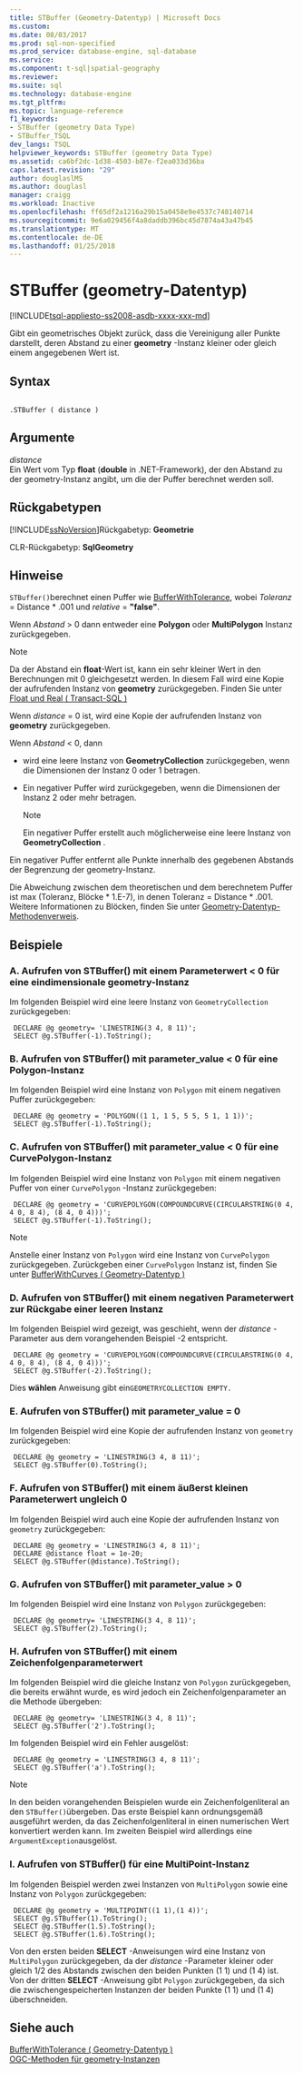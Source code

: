 ```yaml
---
title: STBuffer (Geometry-Datentyp) | Microsoft Docs
ms.custom: 
ms.date: 08/03/2017
ms.prod: sql-non-specified
ms.prod_service: database-engine, sql-database
ms.service: 
ms.component: t-sql|spatial-geography
ms.reviewer: 
ms.suite: sql
ms.technology: database-engine
ms.tgt_pltfrm: 
ms.topic: language-reference
f1_keywords:
- STBuffer (geometry Data Type)
- STBuffer_TSQL
dev_langs: TSQL
helpviewer_keywords: STBuffer (geometry Data Type)
ms.assetid: ca6bf2dc-1d38-4503-b87e-f2ea033d36ba
caps.latest.revision: "29"
author: douglaslMS
ms.author: douglasl
manager: craigg
ms.workload: Inactive
ms.openlocfilehash: ff65df2a1216a29b15a0458e9e4537c748140714
ms.sourcegitcommit: 9e6a029456f4a8daddb396bc45d7874a43a47b45
ms.translationtype: MT
ms.contentlocale: de-DE
ms.lasthandoff: 01/25/2018
---
```

# <a name="stbuffer-geometry-data-type"></a>STBuffer (geometry-Datentyp)
[!INCLUDE[tsql-appliesto-ss2008-asdb-xxxx-xxx-md](../../includes/tsql-appliesto-ss2008-asdb-xxxx-xxx-md.md)]

Gibt ein geometrisches Objekt zurück, dass die Vereinigung aller Punkte darstellt, deren Abstand zu einer **geometry** -Instanz kleiner oder gleich einem angegebenen Wert ist.
  
## <a name="syntax"></a>Syntax  
  
```  
  
.STBuffer ( distance )  
```  
  
## <a name="arguments"></a>Argumente  
 *distance*  
 Ein Wert vom Typ **float** (**double** in .NET-Framework), der den Abstand zu der geometry-Instanz angibt, um die der Puffer berechnet werden soll.  
  
## <a name="return-types"></a>Rückgabetypen  
 [!INCLUDE[ssNoVersion](../../includes/ssnoversion-md.md)]Rückgabetyp: **Geometrie**  
  
 CLR-Rückgabetyp: **SqlGeometry**  
  
## <a name="remarks"></a>Hinweise  
 `STBuffer()`berechnet einen Puffer wie [BufferWithTolerance](../../t-sql/spatial-geometry/bufferwithtolerance-geometry-data-type.md), wobei *Toleranz* = Distance \* .001 und *relative*  =   **"false"**.  
  
 Wenn *Abstand* > 0 dann entweder eine **Polygon** oder **MultiPolygon** Instanz zurückgegeben.  
  
> [!NOTE]  
>  Da der Abstand ein **float**-Wert ist, kann ein sehr kleiner Wert in den Berechnungen mit 0 gleichgesetzt werden.  In diesem Fall wird eine Kopie der aufrufenden Instanz von **geometry** zurückgegeben.  Finden Sie unter [Float und Real &#40; Transact-SQL &#41;](../../t-sql/data-types/float-and-real-transact-sql.md)  
  
 Wenn *distance* = 0 ist, wird eine Kopie der aufrufenden Instanz von **geometry** zurückgegeben.  
  
 Wenn *Abstand* < 0, dann  
  
-   wird eine leere Instanz von **GeometryCollection** zurückgegeben, wenn die Dimensionen der Instanz 0 oder 1 betragen.  
  
-   Ein negativer Puffer wird zurückgegeben, wenn die Dimensionen der Instanz 2 oder mehr betragen.  
  
    > [!NOTE]  
    >  Ein negativer Puffer erstellt auch möglicherweise eine leere Instanz von **GeometryCollection** .  
  
 Ein negativer Puffer entfernt alle Punkte innerhalb des gegebenen Abstands der Begrenzung der geometry-Instanz.  
  
 Die Abweichung zwischen dem theoretischen und dem berechnetem Puffer ist max (Toleranz, Blöcke * 1.E-7), in denen Toleranz = Distance \* .001. Weitere Informationen zu Blöcken, finden Sie unter [Geometry-Datentyp-Methodenverweis](http://msdn.microsoft.com/library/d88e632b-6b2f-4466-a15f-9fbef1a347a7).  
  
## <a name="examples"></a>Beispiele  
  
### <a name="a-calling-stbuffer-with-parametervalue--0-on-one-dimensional-geometry-instance"></a>A. Aufrufen von STBuffer() mit einem Parameterwert < 0 für eine eindimensionale geometry-Instanz  
 Im folgenden Beispiel wird eine leere Instanz von `GeometryCollection` zurückgegeben:  
  
```
 DECLARE @g geometry= 'LINESTRING(3 4, 8 11)'; 
 SELECT @g.STBuffer(-1).ToString();
 ```  
  
### <a name="b-calling-stbuffer-with-parametervalue--0-on-a-polygon-instance"></a>B. Aufrufen von STBuffer() mit parameter_value < 0 für eine Polygon-Instanz  
 Im folgenden Beispiel wird eine Instanz von `Polygon` mit einem negativen Puffer zurückgegeben:  
  
```
 DECLARE @g geometry = 'POLYGON((1 1, 1 5, 5 5, 5 1, 1 1))'; 
 SELECT @g.STBuffer(-1).ToString();
 ```  
  
### <a name="c-calling-stbuffer-with-parametervalue--0-on-a-curvepolygon-instance"></a>C. Aufrufen von STBuffer() mit parameter_value < 0 für eine CurvePolygon-Instanz  
 Im folgenden Beispiel wird eine Instanz von `Polygon` mit einem negativen Puffer von einer `CurvePolygon` -Instanz zurückgegeben:  
  
```
 DECLARE @g geometry = 'CURVEPOLYGON(COMPOUNDCURVE(CIRCULARSTRING(0 4, 4 0, 8 4), (8 4, 0 4)))'; 
 SELECT @g.STBuffer(-1).ToString();
 ```  
  
> [!NOTE]  
>  Anstelle einer Instanz von `Polygon` wird eine Instanz von `CurvePolygon` zurückgegeben.  Zurückgeben einer `CurvePolygon` Instanz ist, finden Sie unter [BufferWithCurves &#40; Geometry-Datentyp &#41;](../../t-sql/spatial-geometry/bufferwithcurves-geometry-data-type.md)  
  
### <a name="d-calling-stbuffer-with-a-negative-parameter-value-that-returns-an-empty-instance"></a>D. Aufrufen von STBuffer() mit einem negativen Parameterwert zur Rückgabe einer leeren Instanz  
 Im folgenden Beispiel wird gezeigt, was geschieht, wenn der *distance* -Parameter aus dem vorangehenden Beispiel -2 entspricht.  
  
```
 DECLARE @g geometry = 'CURVEPOLYGON(COMPOUNDCURVE(CIRCULARSTRING(0 4, 4 0, 8 4), (8 4, 0 4)))'; 
 SELECT @g.STBuffer(-2).ToString();
 ```  
  
 Dies **wählen** Anweisung gibt ein`GEOMETRYCOLLECTION EMPTY.`  
  
### <a name="e-calling-stbuffer-with-parametervalue--0"></a>E. Aufrufen von STBuffer() mit parameter_value = 0  
 Im folgenden Beispiel wird eine Kopie der aufrufenden Instanz von `geometry` zurückgegeben:  
  
```
 DECLARE @g geometry = 'LINESTRING(3 4, 8 11)'; 
 SELECT @g.STBuffer(0).ToString();
 ```  
  
### <a name="f-calling-stbuffer-with-a-non-zero-parameter-value-that-is-extremely-small"></a>F. Aufrufen von STBuffer() mit einem äußerst kleinen Parameterwert ungleich 0  
 Im folgenden Beispiel wird auch eine Kopie der aufrufenden Instanz von `geometry` zurückgegeben:  
  
```
 DECLARE @g geometry = 'LINESTRING(3 4, 8 11)';  
 DECLARE @distance float = 1e-20;  
 SELECT @g.STBuffer(@distance).ToString();
 ```  
  
### <a name="g-calling-stbuffer-with-parametervalue--0"></a>G. Aufrufen von STBuffer() mit parameter_value > 0  
 Im folgenden Beispiel wird eine Instanz von `Polygon` zurückgegeben:  
  
```
 DECLARE @g geometry= 'LINESTRING(3 4, 8 11)'; 
 SELECT @g.STBuffer(2).ToString();
 ```  
  
### <a name="h-calling-stbuffer-with-a-string-parameter-value"></a>H. Aufrufen von STBuffer() mit einem Zeichenfolgenparameterwert  
 Im folgenden Beispiel wird die gleiche Instanz von `Polygon` zurückgegeben, die bereits erwähnt wurde, es wird jedoch ein Zeichenfolgenparameter an die Methode übergeben:  
  
```
 DECLARE @g geometry= 'LINESTRING(3 4, 8 11)'; 
 SELECT @g.STBuffer('2').ToString();
 ```  
  
 Im folgenden Beispiel wird ein Fehler ausgelöst:  
  
```
 DECLARE @g geometry = 'LINESTRING(3 4, 8 11)'; 
 SELECT @g.STBuffer('a').ToString();
 ```  
  
> [!NOTE]  
>  In den beiden vorangehenden Beispielen wurde ein Zeichenfolgenliteral an den `STBuffer()`übergeben.  Das erste Beispiel kann ordnungsgemäß ausgeführt werden, da das Zeichenfolgenliteral in einen numerischen Wert konvertiert werden kann. Im zweiten Beispiel wird allerdings eine `ArgumentException`ausgelöst.  
  
### <a name="i-calling-stbuffer-on-a-multipoint-instance"></a>I. Aufrufen von STBuffer() für eine MultiPoint-Instanz  
 Im folgenden Beispiel werden zwei Instanzen von `MultiPolygon` sowie eine Instanz von `Polygon` zurückgegeben:  
  
```
 DECLARE @g geometry = 'MULTIPOINT((1 1),(1 4))'; 
 SELECT @g.STBuffer(1).ToString(); 
 SELECT @g.STBuffer(1.5).ToString(); 
 SELECT @g.STBuffer(1.6).ToString();
 ```  
  
 Von den ersten beiden **SELECT** -Anweisungen wird eine Instanz von `MultiPolygon` zurückgegeben, da der *distance* -Parameter kleiner oder gleich 1/2 des Abstands zwischen den beiden Punkten (1 1) und (1 4) ist. Von der dritten **SELECT** -Anweisung gibt `Polygon` zurückgegeben, da sich die zwischengespeicherten Instanzen der beiden Punkte (1 1) und (1 4) überschneiden.  
  
## <a name="see-also"></a>Siehe auch  
 [BufferWithTolerance &#40; Geometry-Datentyp &#41;](../../t-sql/spatial-geometry/bufferwithtolerance-geometry-data-type.md)   
 [OGC-Methoden für geometry-Instanzen](../../t-sql/spatial-geometry/ogc-methods-on-geometry-instances.md)  
  
  

